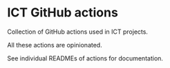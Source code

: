 # ICT GitHub actions

Collection of GitHub actions used in ICT projects.

All these actions are opinionated.

See individual READMEs of actions for documentation.
